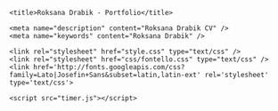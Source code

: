 <!DOCTYPE HTML>
<html lang="pl">
<head>
	<meta charset="utf-8" />
	<meta http-equiv="X-UA-Compatible" content="IE=edge,chrome=1" />
	
	<title>Roksana Drabik - Portfolio</title>
	
	<meta name="description" content="Roksana Drabik CV" />
	<meta name="keywords" content="Roksana Drabik" />
	
	<link rel="stylesheet" href="style.css" type="text/css" />
	<link rel="stylesheet" href="css/fontello.css" type="text/css" />
	<link href='http://fonts.googleapis.com/css?family=Lato|Josefin+Sans&subset=latin,latin-ext' rel='stylesheet' type='text/css'>
	
	<script src="timer.js"></script>
		
</head>

<body>
</body>

</html>
